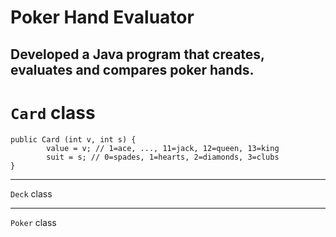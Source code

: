 # Poker Hand Evaluator

## Developed a Java program that creates, evaluates and compares poker hands.

# `Card` class

```
public Card (int v, int s) {
        value = v; // 1=ace, ..., 11=jack, 12=queen, 13=king
        suit = s; // 0=spades, 1=hearts, 2=diamonds, 3=clubs
}
```

---

`Deck` class

---

`Poker` class
